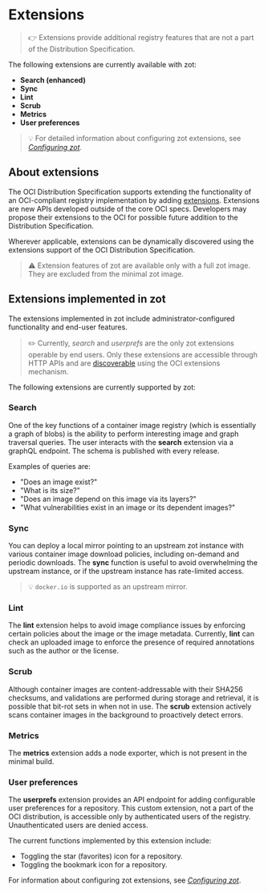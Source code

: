 # Extensions

> :point_right: Extensions provide additional registry features that are not a part of the Distribution Specification.

The following extensions are currently available with zot:

-  **Search (enhanced)**
-  **Sync**
-  **Lint**
-  **Scrub**
-  **Metrics**
-  **User preferences**


> :bulb: For detailed information about configuring zot extensions, see [*Configuring zot*](../admin-guide/admin-configuration.md).

## About extensions

The OCI Distribution Specification supports extending the functionality of an OCI-compliant registry implementation by adding [extensions](https://github.com/opencontainers/distribution-spec/tree/main/extensions). Extensions are new APIs developed outside of the core OCI specs. Developers may propose their extensions to the OCI for possible future addition to the Distribution Specification.

Wherever applicable, extensions can be dynamically discovered using the extensions support of the OCI Distribution Specification.

> :warning:
> Extension features of zot are available only with a full zot image. They are excluded from the minimal zot image.

## Extensions implemented in zot

The extensions implemented in zot include administrator-configured functionality and end-user features. 

> :pencil2: Currently, _search_ and _userprefs_ are the only zot extensions operable by end users. Only these extensions are accessible through HTTP APIs and are [discoverable](https://github.com/opencontainers/distribution-spec/blob/main/extensions/_oci.md#module-discover) using the OCI extensions mechanism.

The following extensions are currently supported by zot:

### **Search**

   One of the key functions of a container image registry (which is essentially a graph of blobs) is the ability to perform interesting image and graph traversal queries. The user interacts with the **search** extension via a graphQL endpoint. The schema is published with every release.

   Examples of queries are:

   -   "Does an image exist?"
   -   "What is its size?"
   -   "Does an image depend on this image via its layers?"
   -   "What vulnerabilities exist in an image or its dependent images?"

### **Sync**

   You can deploy a local mirror pointing to an upstream zot instance with various container image download policies, including on-demand and periodic downloads. The **sync** function is useful to avoid overwhelming the upstream instance, or if the upstream instance has rate-limited access.

> :bulb:
> `docker.io` is supported as an upstream mirror.

### **Lint**

   The **lint** extension helps to avoid image compliance issues by enforcing certain policies about the image or the image metadata. Currently, **lint** can check an uploaded image to enforce the presence of required annotations such as the author or the license.

### **Scrub**

   Although container images are content-addressable with their SHA256 checksums, and validations are performed during storage and retrieval, it is possible that bit-rot sets in when not in use. The **scrub** extension actively scans container images in the background to proactively detect errors.

### **Metrics**
  
   The **metrics** extension adds a node exporter, which is not present in the minimal build.

### **User preferences**

   The **userprefs** extension provides an API endpoint for adding configurable user preferences for a repository. This custom extension, not a part of the OCI distribution, is accessible only by authenticated users of the registry. Unauthenticated users are denied access.

   The current functions implemented by this extension include:

   - Toggling the star (favorites) icon for a repository.
   - Toggling the bookmark icon for a repository.

For information about configuring zot extensions, see [*Configuring zot*](../admin-guide/admin-configuration.md).
